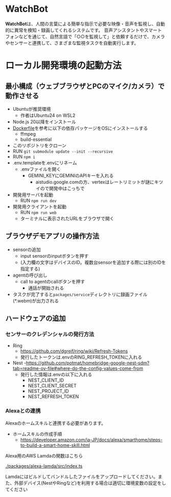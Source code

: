 # WatchBot

**WatchBot**は、人間の言葉による簡単な指示で必要な映像・音声を監視し、自動的に異常を検知・録画してくれるシステムです。
音声アシスタントやスマートフォンなどを通じて、自然言語で「○○を監視して」と依頼するだけで、カメラやセンサーと連携して、さまざまな監視タスクを自動実行します。

# ローカル開発環境の起動方法

## 最小構成（ウェブブラウザとPCのマイク/カメラ）で動作させる

- Ubuntuが推奨環境
    - 作者はUbuntu24 on WSL2
- Node.js 20以降をインストール
- [Dockerfile](/packages/service/Dockerfile)を参考に以下の依存パッケージをOSにインストールする
    - ffmpeg
    - build-essential
- このリポジトリをクローン
- RUN `git submodule update --init --recursive`
- RUN `npm i`
- .env.templateを.envにリネーム
    - .envファイルを開く
        - GEMINI_KEYにGEMINIのAPIキーを入れる
            - aistudio.google.comの方、vertexはレートリミットが謎にキツイので開発中はこっちで
- 開発用サーバを起動
    - RUN `npm run dev`
- 開発用クライアントを起動
    - RUN `npm run web`
    - ターミナルに表示されたURLをブラウザで開く

## ブラウザデモアプリの操作方法

- sensorの追加
    - input sensorのinputボタンを押す
    - (入力欄の文字はデバイスのID。複数台sensorを追加する際には別のIDを指定する)
- agentの呼び出し
    - call to agentのcallボタンを押す
        - 通話が開始される
- タスクが完了すると`packages/service`ディレクトリに録画ファイル(*.webm)が出力される

## ハードウェアの追加

### センサーのクレデンシャルの発行方法

- Ring
  - https://github.com/dgreif/ring/wiki/Refresh-Tokens
  - 発行したトークンは.envのRING_REFRESH_TOKENに入れる
- Nest
  -https://github.com/potmat/homebridge-google-nest-sdm?tab=readme-ov-file#where-do-the-config-values-come-from
  - 発行した情報は.envの以下に入れる
    - NEST_CLIENT_ID
    - NEST_CLIENT_SECRET
    - NEST_PROJECT_ID
    - NEST_REFRESH_TOKEN

### Alexaとの連携

Alexaのホームスキルと連携する必要があります。

- ホームスキルの作成手順
    - https://developer.amazon.com/ja-JP/docs/alexa/smarthome/steps-to-build-a-smart-home-skill.html

Alexa用のAWS Lamdaの関数はこちら

[./packages/alexa-lamda/src/index.ts](./packages/alexa-lamda/src/index.ts)

Lamdaにはビルドしてバンドルしたファイルをアップロードしてください。また、外部デバイス(NestやRingなど)を利用する場合は適切に環境変数の設定をしてください

